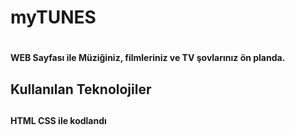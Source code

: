 <h1> myTUNES <h1>
<h4> WEB Sayfası ile Müziğiniz, filmleriniz ve TV şovlarınız ön planda. <h4>
<h2> Kullanılan Teknolojiler <h2>
<h4> HTML CSS ile kodlandı <h4>
